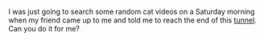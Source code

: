 I was just going to search some random cat videos on a Saturday morning when my friend came up to me and told me to reach the end of this [tunnel](https://tunnel.web.easyctf.com). Can you do it for me?